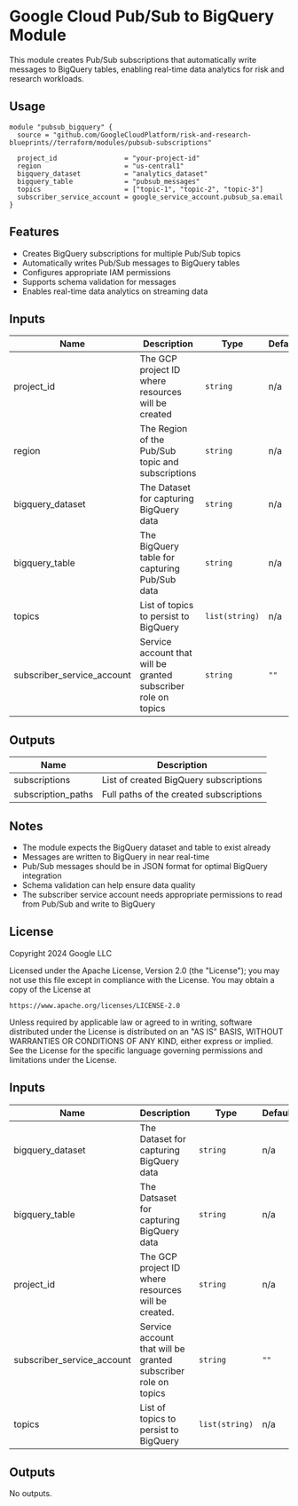 # Google Cloud Pub/Sub to BigQuery Module

This module creates Pub/Sub subscriptions that automatically write messages to BigQuery tables, enabling real-time data analytics for risk and research workloads.

## Usage

```hcl
module "pubsub_bigquery" {
  source = "github.com/GoogleCloudPlatform/risk-and-research-blueprints//terraform/modules/pubsub-subscriptions"

  project_id                 = "your-project-id"
  region                     = "us-central1"
  bigquery_dataset           = "analytics_dataset"
  bigquery_table             = "pubsub_messages"
  topics                     = ["topic-1", "topic-2", "topic-3"]
  subscriber_service_account = google_service_account.pubsub_sa.email
}
```

## Features

- Creates BigQuery subscriptions for multiple Pub/Sub topics
- Automatically writes Pub/Sub messages to BigQuery tables
- Configures appropriate IAM permissions
- Supports schema validation for messages
- Enables real-time data analytics on streaming data

## Inputs

| Name | Description | Type | Default | Required |
|------|-------------|------|---------|----------|
| project_id | The GCP project ID where resources will be created | `string` | n/a | yes |
| region | The Region of the Pub/Sub topic and subscriptions | `string` | n/a | yes |
| bigquery_dataset | The Dataset for capturing BigQuery data | `string` | n/a | yes |
| bigquery_table | The BigQuery table for capturing Pub/Sub data | `string` | n/a | yes |
| topics | List of topics to persist to BigQuery | `list(string)` | n/a | yes |
| subscriber_service_account | Service account that will be granted subscriber role on topics | `string` | `""` | no |

## Outputs

| Name | Description |
|------|-------------|
| subscriptions | List of created BigQuery subscriptions |
| subscription_paths | Full paths of the created subscriptions |

## Notes

- The module expects the BigQuery dataset and table to exist already
- Messages are written to BigQuery in near real-time
- Pub/Sub messages should be in JSON format for optimal BigQuery integration
- Schema validation can help ensure data quality
- The subscriber service account needs appropriate permissions to read from Pub/Sub and write to BigQuery

## License

Copyright 2024 Google LLC

Licensed under the Apache License, Version 2.0 (the "License");
you may not use this file except in compliance with the License.
You may obtain a copy of the License at

    https://www.apache.org/licenses/LICENSE-2.0

Unless required by applicable law or agreed to in writing, software
distributed under the License is distributed on an "AS IS" BASIS,
WITHOUT WARRANTIES OR CONDITIONS OF ANY KIND, either express or implied.
See the License for the specific language governing permissions and
limitations under the License.

<!-- BEGINNING OF PRE-COMMIT-TERRAFORM DOCS HOOK -->
## Inputs

| Name | Description | Type | Default | Required |
|------|-------------|------|---------|:--------:|
| bigquery\_dataset | The Dataset for capturing BigQuery data | `string` | n/a | yes |
| bigquery\_table | The Datsaset for capturing BigQuery data | `string` | n/a | yes |
| project\_id | The GCP project ID where resources will be created. | `string` | n/a | yes |
| subscriber\_service\_account | Service account that will be granted subscriber role on topics | `string` | `""` | no |
| topics | List of topics to persist to BigQuery | `list(string)` | n/a | yes |

## Outputs

No outputs.

<!-- END OF PRE-COMMIT-TERRAFORM DOCS HOOK -->

